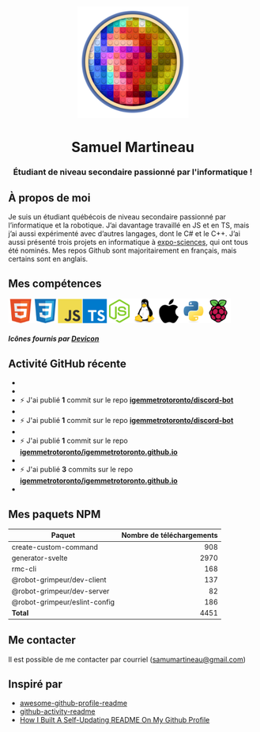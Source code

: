 <div align="middle">
  <img height="225" alt="avatar" src="https://raw.githubusercontent.com/Samuel-Martineau/Samuel-Martineau/master/avatar.png">
  <h1>Samuel Martineau</h1>
  <h3>Étudiant de niveau secondaire passionné par l'informatique !</h3>
</div>

## À propos de moi

Je suis un étudiant québécois de niveau secondaire passionné par l’informatique et la robotique. J’ai davantage travaillé en JS et en TS, mais j’ai aussi expérimenté avec d’autres langages, dont le C# et le C++. J’ai aussi présenté trois projets en informatique à [expo-sciences](https://technoscience.ca/programmes/expo-sciences/), qui ont tous été nominés. Mes repos Github sont majoritairement en français, mais certains sont en anglais.

## Mes compétences

<img alt="HTML5" src="https://raw.githubusercontent.com/devicons/devicon/master/icons/html5/html5-original.svg" width="50" title="HTML5" /><img alt="CSS3" src="https://raw.githubusercontent.com/devicons/devicon/master/icons/css3/css3-original.svg" width="50" title="CSS3" /><img alt="JavaScript" src="https://raw.githubusercontent.com/devicons/devicon/master/icons/javascript/javascript-original.svg" width="50" title="JavaScript" /><img alt="TypeScript" src="https://raw.githubusercontent.com/devicons/devicon/master/icons/typescript/typescript-original.svg" width="50" title="TypeScript" /><img alt="NodeJS" src="https://raw.githubusercontent.com/devicons/devicon/master/icons/nodejs/nodejs-original.svg" width="50" title="NodeJS" /><img alt="Linux" src="https://raw.githubusercontent.com/devicons/devicon/master/icons/linux/linux-original.svg" width="50" title="Linux" /><img alt="Apple" src="https://raw.githubusercontent.com/devicons/devicon/master/icons/apple/apple-original.svg" width="50" title="Apple" /><img alt="Python" src="https://raw.githubusercontent.com/devicons/devicon/master/icons/python/python-original.svg" width="50" title="Python" /><img alt="RaspberryPi" src="https://raw.githubusercontent.com/devicons/devicon/master/icons/raspberrypi/raspberrypi-original.svg" width="50" title="RaspberryPi" />

##### Icônes fournis par [Devicon](https://konpa.github.io/devicon/)

## Activité GitHub récente

-
-
- ⚡ J&#x27;ai publié **1** commit sur le repo [**igemmetrotoronto/discord-bot**](https://github.com/igemmetrotoronto/discord-bot)
-
- ⚡ J&#x27;ai publié **1** commit sur le repo [**igemmetrotoronto/discord-bot**](https://github.com/igemmetrotoronto/discord-bot)
-
- ⚡ J&#x27;ai publié **1** commit sur le repo [**igemmetrotoronto/igemmetrotoronto.github.io**](https://github.com/igemmetrotoronto/igemmetrotoronto.github.io)
-
- ⚡ J&#x27;ai publié **3** commits sur le repo [**igemmetrotoronto/igemmetrotoronto.github.io**](https://github.com/igemmetrotoronto/igemmetrotoronto.github.io)
-

## Mes paquets NPM

| Paquet                        | Nombre de téléchargements |
| ----------------------------- | ------------------------: |
| create-custom-command         |                       908 |
| generator-svelte              |                      2970 |
| rmc-cli                       |                       168 |
| @robot-grimpeur/dev-client    |                       137 |
| @robot-grimpeur/dev-server    |                        82 |
| @robot-grimpeur/eslint-config |                       186 |
| **Total**                     |                      4451 |

## Me contacter

Il est possible de me contacter par courriel ([samumartineau@gmail.com](mailto:samumartineau@gmail.com))

## Inspiré par

- [awesome-github-profile-readme](https://github.com/abhisheknaiidu/awesome-github-profile-readme)
- [github-activity-readme](https://github.com/jamesgeorge007/github-activity-readme)
- [How I Built A Self-Updating README On My Github Profile](https://www.mokkapps.de/blog/how-i-built-a-self-updating-readme-on-my-git-hub-profile/)
